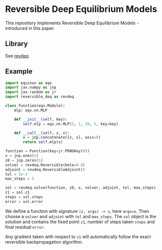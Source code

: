 # Reversible Deep Equilibrium Models

This repository implements Reversible Deep Equilibrium Models - introduced in this paper.

## Library
See [revdeq](https://github.com/sammccallum/revdeq).

## Example
```python
import equinox as eqx
import jax.numpy as jnp
import jax.random as jr
import reversible_deq as revdeq

class Function(eqx.Module):
    mlp: eqx.nn.MLP

    def __init__(self, key):
        self.mlp = eqx.nn.MLP(2, 1, 10, 2, key=key)

    def __call__(self, z, x):
        x = jnp.concatenate([z, x], axis=0)
        return self.mlp(x)

function = Function(key=jr.PRNGKey(0))
x = jnp.ones(1)
z0 = jnp.zeros(1)
solver = revdeq.Reversible(beta=0.8)
adjoint = revdeq.ReversibleAdjoint()
tol = 1e-3
max_steps = 5

sol = revdeq.solve(function, z0, x, solver, adjoint, tol, max_steps)
z1 = sol.z1
steps = sol.steps
error = sol.error
```

We define a function with signature `(z, args) -> z`, here `args=x`. Then choose a `solver` and `adjoint` with `tol` and `max_steps`. The `sol` object is the solution and contains the fixed point `z1`, number of steps taken `steps` and final residual `error`.

Any gradient taken with respect to `z1` will automatically follow the exact reversible backpropagation algorithm.
